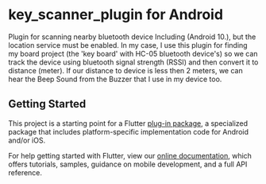 # key_scanner_plugin for Android

Plugin for scanning nearby bluetooth device Including (Android 10.), but the location service must be enabled.
In my case, I use this plugin for finding my board project (the 'key board' with HC-05 bluetooth device's) so we can track the device using bluetooth signal strength (RSSI) and then convert it to distance (meter). If our distance to device is less then 2 meters, we can hear the Beep Sound from the Buzzer that I use in my device too.

## Getting Started

This project is a starting point for a Flutter
[plug-in package](https://flutter.dev/developing-packages/),
a specialized package that includes platform-specific implementation code for
Android and/or iOS.

For help getting started with Flutter, view our
[online documentation](https://flutter.dev/docs), which offers tutorials,
samples, guidance on mobile development, and a full API reference.

